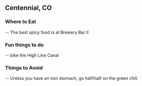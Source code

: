 ## Centennial, CO

### Where to Eat

-- The best spicy food is at Brewery Bar II

### Fun things to do

-- bike the High Line Canal

### Things to Avoid

-- Unless you have an iron stomach, go half/half on the green chili
